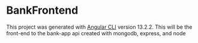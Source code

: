 # BankFrontend

This project was generated with [Angular CLI](https://github.com/angular/angular-cli) version 13.2.2.
This will be the front-end to the bank-app api created with mongodb, express, and node

